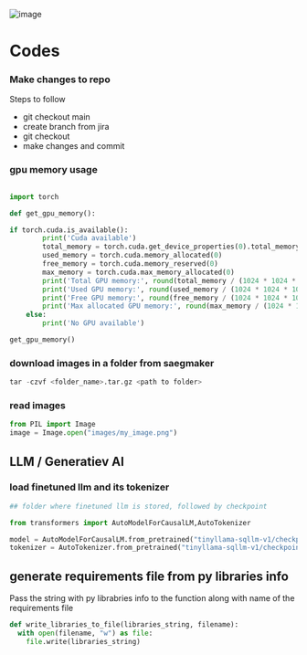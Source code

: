 ![image](https://github.com/SHRIDHARKN/data_science/assets/74343939/77bbf6e5-dd40-4a1a-8c8d-86f45b5bd820)
# Codes 
### Make changes to repo
Steps to follow
- git checkout main
- create branch from jira
- git checkout <branch-name>
- make changes and commit
### gpu memory usage
```python

import torch

def get_gpu_memory():

if torch.cuda.is_available():
        print('Cuda available')
        total_memory = torch.cuda.get_device_properties(0).total_memory
        used_memory = torch.cuda.memory_allocated(0)
        free_memory = torch.cuda.memory_reserved(0)
        max_memory = torch.cuda.max_memory_allocated(0)
        print('Total GPU memory:', round(total_memory / (1024 * 1024 * 1024), 2), 'GB')
        print('Used GPU memory:', round(used_memory / (1024 * 1024 * 1024), 2), 'GB')
        print('Free GPU memory:', round(free_memory / (1024 * 1024 * 1024), 2), 'GB')
        print('Max allocated GPU memory:', round(max_memory / (1024 * 1024 * 1024), 2), 'GB')
    else:
        print('No GPU available')

get_gpu_memory()
```
### download images in a folder from saegmaker
```python
tar -czvf <folder_name>.tar.gz <path to folder>
```
### read images 
```python
from PIL import Image
image = Image.open("images/my_image.png")
```
## LLM / Generatiev AI
### load finetuned llm and its tokenizer
```python
## folder where finetuned llm is stored, followed by checkpoint

from transformers import AutoModelForCausalLM,AutoTokenizer

model = AutoModelForCausalLM.from_pretrained("tinyllama-sqllm-v1/checkpoint-500")
tokenizer = AutoTokenizer.from_pretrained("tinyllama-sqllm-v1/checkpoint-500")
```
## generate requirements file from py libraries info 
Pass the string with py librabries info to the function along with name of the requirements file
```python
def write_libraries_to_file(libraries_string, filename):
  with open(filename, "w") as file:
    file.write(libraries_string)
```


